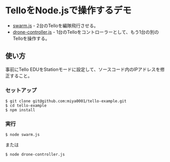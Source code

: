 # TelloをNode.jsで操作するデモ

* [swarm.js](https://github.com/miya0001/tello-example/blob/master/swarm.js) - 2台のTelloを編隊飛行させる。
* [drone-controller.js](https://github.com/miya0001/tello-example/blob/master/drone-controller.js) - 1台のTelloをコントローラーとして、もう1台の別のTelloを操作する。

## 使い方

事前にTello EDUをStationモードに設定して、ソースコード内のIPアドレスを修正すること。

### セットアップ

```
$ git clone git@github.com:miya0001/tello-example.git
$ cd tello-example
$ npm install
```

### 実行

```
$ node swarm.js
```

または

```
$ node drone-controller.js
```